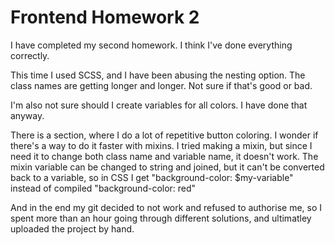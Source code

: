# Frontend Homework 2

I have completed my second homework. 
I think I've done everything correctly.

This time I used SCSS, and I have been abusing the nesting option.
The class names are getting longer and longer. Not sure if that's good or bad.

I'm also not sure should I create variables for all colors. I have done that anyway.

There is a section, where I do a lot of repetitive button coloring. I wonder if there's a way to do it faster with mixins.
I tried making a mixin, but since I need it to change both class name and variable name, it doesn't work.
The mixin variable can be changed to string and joined, but it can't be converted back to a variable, 
so in CSS I get "background-color: $my-variable" instead of compiled "background-color: red"

And in the end my git decided to not work and refused to authorise me, 
so I spent more than an hour going through different solutions, and ultimatley uploaded the project by hand.
